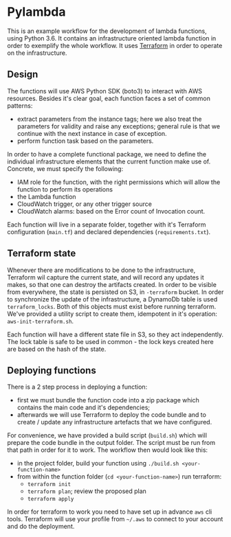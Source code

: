 #  Pylambda

This is an example workflow for the development of lambda functions, using Python 3.6. It contains an infrastructure oriented
lambda function in order to exemplify the whole workflow. It uses [Terraform](https://www.terraform.io/) in order to 
operate on the infrastructure.

## Design

The functions will use AWS Python SDK (boto3) to interact with AWS resources. Besides it's clear goal, each function
faces a set of common patterns:

 - extract parameters from the instance tags; here we also treat the parameters for validity and raise any exceptions;
 general rule is that we continue with the next instance in case of exception.
 - perform function task based on the parameters.
 
In order to have a complete functional package, we need to define the individual infrastructure elements that the current
function make use of. Concrete, we must specify the following:

 - IAM role for the function, with the right permissions which will allow the function to perform its operations
 - the Lambda function
 - CloudWatch trigger, or any other trigger source
 - CloudWatch alarms: based on the Error count of Invocation count.

Each function will live in a separate folder, together with it's Terraform configuration (`main.tf`) and declared 
dependencies (`requirements.txt`).
 
## Terraform state

Whenever there are modifications to be done to the infrastructure, Terraform wil capture the current state, and will 
record any updates it makes, so that one can destroy the artifacts created. In order to be visible from everywhere, the
state is persisted on S3, in `-terraform` bucket. In order to synchronize the update of the infrastructure,
a DynamoDb table is used `terraform_locks`. Both of this objects must exist before running terraform. We've provided
a utility script to create them, idempotent in it's operation: `aws-init-terraform.sh`.

Each function will have a different state file in S3, so they act independently. The lock table is safe to be used in
common - the lock keys created here are based on the hash of the state.

## Deploying functions

There is a 2 step process in deploying a function:
 
 * first we must bundle the function code into a zip package which contains the main code and it's dependencies;
 * afterwards we will use Terraform to deploy the code bundle and to create / update any infrastructure artefacts
 that we have configured.

For convenience, we have provided a build script (`build.sh`) which will prepare the code bundle in the output folder.
The script must be run from that path in order for it to work. The workflow then would look like this:
 
 * in the project folder, build your function using `./build.sh <your-function-name>`
 * from within the function folder (`cd <your-function-name>`) run terraform:
    - `terraform init`
    - `terraform plan`; review the proposed plan
    - `terraform apply`

In order for terraform to work you need to have set up in advance `aws` cli tools. Terraform will use your profile from
`~/.aws` to connect to your account and do the deployment.